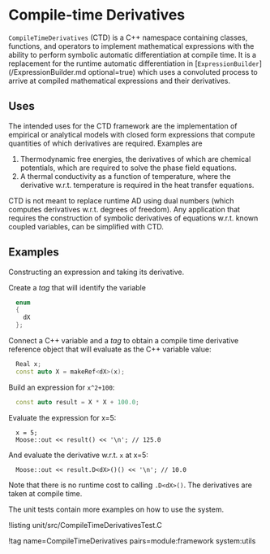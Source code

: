 # Compile-time Derivatives

`CompileTimeDerivatives` (CTD) is a C++ namespace containing classes, functions, and operators to implement mathematical expressions with the ability to perform symbolic automatic differentiation at compile time. It is a replacement for the runtime automatic differentiation in [`ExpressionBuilder`](/ExpressionBuilder.md optional=true) which uses a convoluted process to arrive at compiled mathematical expressions and their derivatives.

## Uses

The intended uses for the CTD framework are the implementation of empirical or analytical models with closed form expressions that compute quantities of which derivatives are required. Examples are

1. Thermodynamic free energies, the derivatives of which are chemical potentials, which are required to solve the phase field equations.
2. A thermal conductivity as a function of temperature, where the derivative w.r.t. temperature is required in the heat transfer equations.

CTD is not meant to replace runtime AD using dual numbers (which computes derivatives w.r.t. degrees of freedom). Any application that requires the construction of symbolic derivatives of equations w.r.t. known coupled variables, can be simplified with CTD.

## Examples

Constructing an expression and taking its derivative.

Create a _tag_ that will identify the variable

```C++
  enum
  {
    dX
  };
```

Connect a C++ variable and a _tag_ to obtain a compile time derivative reference object that will evaluate as the C++ variable value:

```C++
  Real x;
  const auto X = makeRef<dX>(x);
```

Build an expression for `x^2+100`:

```C++
  const auto result = X * X + 100.0;
```

Evaluate the expression for x=5:

```
  x = 5;
  Moose::out << result() << '\n'; // 125.0
```

And evaluate the derivative w.r.t. `x` at x=5:

```
  Moose::out << result.D<dX>()() << '\n'; // 10.0
```

Note that there is no runtime cost to calling `.D<dX>()`. The derivatives are taken at compile time.

The unit tests contain more examples on how to use the system.

!listing unit/src/CompileTimeDerivativesTest.C

!tag name=CompileTimeDerivatives pairs=module:framework system:utils
